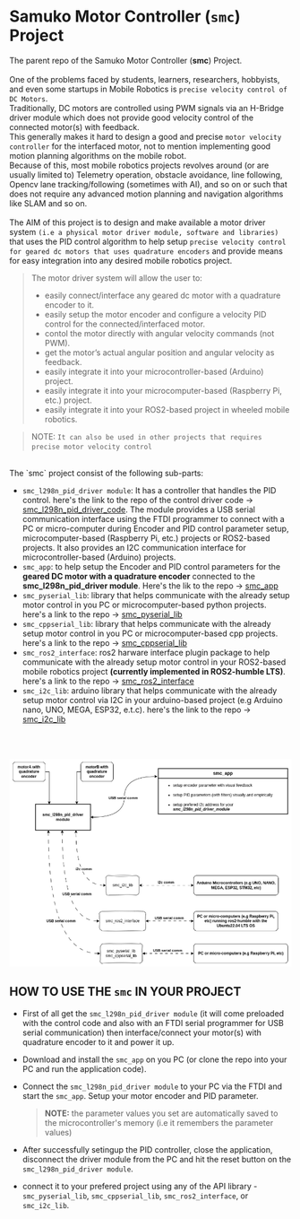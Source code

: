 # Samuko Motor Controller (`smc`) Project
The parent repo of the Samuko Motor Controller (**smc**) Project.
<br/>
<br/>
One of the problems faced by students, learners, researchers, hobbyists, and even some startups in Mobile Robotics is `precise velocity control of DC Motors`. 
<br/>
Traditionally, DC motors are controlled using PWM signals via an H-Bridge driver module which does not provide good velocity control of the connected motor(s) with feedback.
<br/>
This generally makes it hard to design a good and precise `motor velocity controller` for the interfaced motor, not to mention implementing good motion planning algorithms on the mobile robot. 
<br/>
Because of this, most mobile robotics projects revolves around (or are usually limited to) Telemetry operation, obstacle avoidance, line following, Opencv lane tracking/following (sometimes with AI), and so on or such that does not require any advanced motion planning and navigation algorithms like SLAM and so on.
<br/>
<br/>
The AIM of this project is to design and make available a motor driver system `(i.e a physical motor driver module, software and libraries)` that uses the PID control algorithm to help setup `precise velocity control for geared dc motors that uses quadrature encoders` and provide means for easy integration into any desired mobile robotics project.

>The motor driver system will allow the user to:
> - easily connect/interface any geared dc motor with a quadrature encoder to it.
> - easily setup the motor encoder and configure a velocity PID control for the connected/interfaced motor.
> - contol the motor directly with angular velocity commands (not PWM).
> - get the motor’s actual angular position and angular velocity as feedback.
> - easily integrate it into your microcontroller-based (Arduino) project.
> - easily integrate it into your microcomputer-based (Raspberry Pi, etc.) project.
> - easily integrate it into your ROS2-based project in wheeled mobile robotics.

> NOTE: `It can also be used in other projects that requires precise motor velocity control`

<br/>
The `smc` project consist of the following sub-parts:

- `smc_l298n_pid_driver module`: It has a controller that handles the PID control. here's the link to the repo of the control driver code -> [smc_l298n_pid_driver_code](https://github.com/samuko-things-company/smc_l298n_pid_driver_code). The module provides a USB serial communication interface using the FTDI programmer to connect with a PC or micro-computer during Encoder and PID control parameter setup, microcomputer-based (Raspberry Pi, etc.) projects or ROS2-based projects. It also provides an I2C communication interface for microcontroller-based (Arduino) projects.
- `smc_app`: to help setup the Encoder and PID control parameters for the **geared DC motor with a quadrature encoder** connected to the **smc_l298n_pid_driver module**. Here's the lik to the repo -> [smc_app](https://github.com/samuko-things-company/smc_app)
- `smc_pyserial_lib`: library that helps communicate with the already setup motor control in you PC or microcomputer-based python projects. here's a link to the repo -> [smc_pyserial_lib](https://github.com/samuko-things-company/smc_pyserial_lib) 
- `smc_cppserial_lib`: library that helps communicate with the already setup motor control in you PC or microcomputer-based cpp projects. here's a link to the repo -> [smc_cppserial_lib](https://github.com/samuko-things-company/smc_cppserial_lib) 
- `smc_ros2_interface`: ros2 harware interface plugin package to help communicate with the already setup motor control in your ROS2-based mobile robotics project **(currently implemented in ROS2-humble LTS)**. here's a link to the repo -> [smc_ros2_interface](https://github.com/samuko-things-company/smc_ros2_interface) 
- `smc_i2c_lib`: arduino library that helps communicate with the already setup motor control via I2C in your arduino-based project (e.g Arduino nano, UNO, MEGA, ESP32, e.t.c). here's the link to the repo -> [smc_i2c_lib](https://github.com/samuko-things-company/smc_i2c_lib) 
<br/>
<br/>

![smc sub part](./docs/samuko_motor_controller_diagram1.drawio%20(1).png)

## HOW TO USE THE `smc` IN YOUR PROJECT
- First of all get the `smc_l298n_pid_driver module` (it will come preloaded with the control code and also with an FTDI serial programmer for USB serial communication) then interface/connect your motor(s) with quadrature encoder to it and power it up.

- Download and install the `smc_app` on you PC (or clone the repo into your PC and run the application code). 

- Connect the `smc_l298n_pid_driver module` to your PC via the FTDI and start the `smc_app`. Setup your motor encoder and PID parameter.
  > **NOTE:** the parameter values you set are automatically saved to the microcontroller's memory (i.e it remembers the parameter values)

- After successfully setingup the PID controller, close the application, disconnect the driver module from the PC and hit the reset button on the `smc_l298n_pid_driver module`.

- connect it to your prefered project using any of the API library - `smc_pyserial_lib`, `smc_cppserial_lib`, `smc_ros2_interface`, or `smc_i2c_lib`.